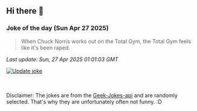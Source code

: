 ## Hi there 👋

### Joke of the day (Sun Apr 27 2025)
<!-- joke -->
>When Chuck Norris works out on the Total Gym, the Total Gym feels like it's been raped.
<!-- /joke -->

*Last update: Sun, 27 Apr 2025 01:01:03 GMT*

[![Update joke](https://github.com/nclskfm/nclskfm/actions/workflows/joke.yml/badge.svg)](https://github.com/nclskfm/nclskfm/actions/workflows/joke.yml)

<br><br>
Disclaimer: The jokes are from the [Geek-Jokes-api](https://github.com/sameerkumar18/geek-joke-api) and are randomly selected. That's why they are unfortunately often not funny. :D
